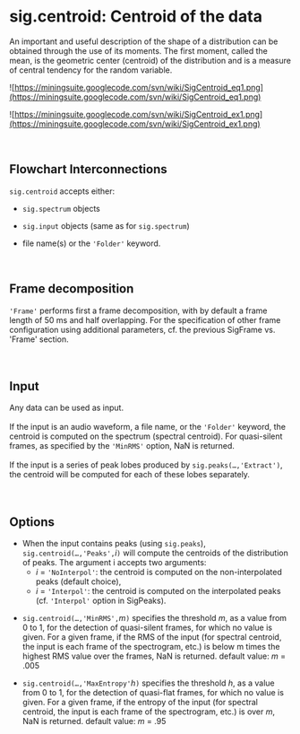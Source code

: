 # sig.centroid: Centroid of the data #

An important and useful description of the shape of a distribution can be obtained through the use of its moments. The first moment, called the mean, is the geometric center (centroid) of the distribution and is a measure of central tendency for the random variable.

![https://miningsuite.googlecode.com/svn/wiki/SigCentroid_eq1.png](https://miningsuite.googlecode.com/svn/wiki/SigCentroid_eq1.png)

![https://miningsuite.googlecode.com/svn/wiki/SigCentroid_ex1.png](https://miningsuite.googlecode.com/svn/wiki/SigCentroid_ex1.png)

<br>
<h2>Flowchart Interconnections</h2>

<code>sig.centroid</code> accepts either:<br>
<ul><li><code>sig.spectrum</code> objects<p>
</li><li><code>sig.input</code> objects (same as for <code>sig.spectrum</code>)<p>
</li><li>file name(s) or the <code>'Folder'</code> keyword.</li></ul>

<br>
<h2>Frame decomposition</h2>

<code>'Frame'</code> performs first a frame decomposition, with by default a frame length of 50 ms and half overlapping. For the specification of other frame configuration using additional parameters, cf. the previous SigFrame vs. 'Frame' section.<br>
<br>
<br>
<h2>Input</h2>

Any data can be used as input.<br>
<br>
If the input is an audio waveform, a file name, or the <code>'Folder'</code> keyword, the centroid is computed on the spectrum (spectral centroid). For quasi-silent frames, as specified by the <code>'MinRMS'</code> option, NaN is returned.<br>
<br>
If the input is a series of peak lobes produced by <code>sig.peaks(…,'Extract')</code>, the centroid will be computed for each of these lobes separately.<br>
<br>
<br>
<h2>Options</h2>

<ul><li>When the input contains peaks (using <code>sig.peaks</code>), <code>sig.centroid(…,'Peaks',</code><i>i</i><code>)</code> will compute the centroids of the distribution of peaks. The argument i accepts two arguments:<br>
<ul><li><i>i</i> = <code>'NoInterpol'</code>: the centroid is computed on the non-interpolated peaks (default choice),<br>
</li><li><i>i</i> = <code>'Interpol'</code>: the centroid is computed on the interpolated peaks (cf. <code>'Interpol'</code> option in SigPeaks).<p>
</li></ul></li><li><code>sig.centroid(…,'MinRMS',</code><i>m</i><code>)</code> specifies the threshold <i>m</i>, as a value from 0 to 1, for the detection of quasi-silent frames, for which no value is given. For a given frame, if the RMS of the input (for spectral centroid, the input is each frame of the spectrogram, etc.) is below m times the highest RMS value over the frames, NaN is returned. default value: <i>m</i> = .005<p>
</li><li><code>sig.centroid(…,'MaxEntropy'</code><i>h</i><code>)</code> specifies the threshold <i>h</i>, as a value from 0 to 1, for the detection of quasi-flat frames, for which no value is given. For a given frame, if the entropy of the input (for spectral centroid, the input is each frame of the spectrogram, etc.) is over <i>m</i>, NaN is returned. default value: <i>m</i> = .95